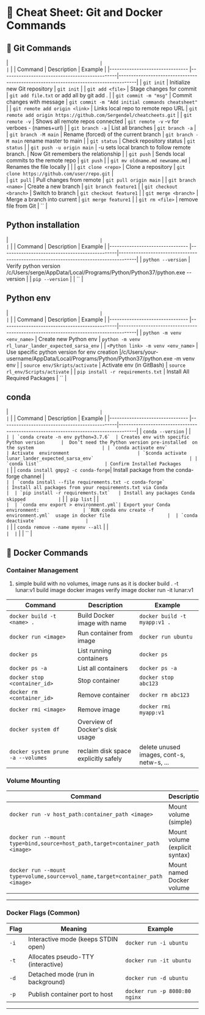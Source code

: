 # 📌 Cheat Sheet: Git and Docker Commands

## 🚀 Git Commands

| ``                                  |                                               | ``                                                                                  | 
| Command                             | Description                                   | Example                                                                             |
|--------------------------------     |-----------------------------------------------|-------------------------------------------------------------------------------------|
| `git init`                          | Initialize new Git repository                 | `git init`                                                                          |
| `git add <file>`                    | Stage changes for commit                      | `git add file.txt`   or add all by git add .                                        |
| `git commit -m "msg"`               | Commit changes with message                   | `git commit -m "Add initial commands cheatsheet"`                                   | 
| `git remote add origin <link>`      | Links local repo to remote repo URL           | `git remote add origin https://github.com/Sergendel/cheatcheets.git`                |
| `git remote -v`                     | Shows  all remote repos connected             | `git remote -v`  -v for verboes - (names+url)                                       |
| `git branch -a`                     | List all branches                             | `git branch -a`                                                                     |
| `git branch -M main`                | Rename (forced) of the current branch         | `git branch -M main` rename master to main                                          |
| `git status`                        | Check repository status                       | `git status`                                                                        | 
| `git push -u origin main`           | -u sets local branch to follow remote branch. |  Now Git remembers the relationship                                                 |
| `git push`                          | Sends local commits to the remote repo        | `git push`                                                                          |
| `git mv oldname.md newname.md`      | Renames the file locally                      |                                                                                     |
| `git clone <repo>`                  | Clone a repository                            | `git clone https://github.com/user/repo.git`                                        |      
| `git pull`                          | Pull changes from remote                      | `git pull origin main`                                                              |
| `git branch <name>`                 | Create a new branch                           | `git branch feature1`                                                               |
| `git checkout <branch>`             | Switch to branch                              | `git checkout feature1`                                                             |
| `git merge <branch>`                | Merge a branch into current                   | `git merge feature1`                                                                |
| `git rm <file>`                     | remove file from Git                          | ``                                                                                  | 
                    
                    
## Python installation                  
| ``                                  |                                               | ``                                                                                  | 
| Command                             | Description                                   | Example                                                                             |
|--------------------------------     |-----------------------------------------------|-------------------------------------------------------------------------------------|
| `python --version`                  | Verify python version                /c/Users/serge/AppData/Local/Programs/Python/Python37/python.exe --version                     | 
| `pip --version`                     |                                               | ``                                                                                  | 
               
               
               
               
## Python env                 
| ``                                  |                                               | ``                                                                                  | 
| Command                             | Description                                   | Example                                                                             |
|--------------------------------     |-----------------------------------------------|-------------------------------------------------------------------------------------|
| `python -m venv <env_name>`         | Create new Python env                         | `python -m venv rl_lunar_lander_expected_sarsa_env`                                 |
| `<Python link> -m venv <env_name>`  | Use specific python version for env creation  |/c/Users/your-username/AppData/Local/Programs/Python/Python37/python.exe -m venv env |
| `source env/Skripts/activate`       | Activate env  (in GitBash)                    | `source rl_env/Scripts/activate`                                                    |
| `pip install -r requirements.txt`   | Install All Required Packages                 | ``                                                                                  |


## conda
| ``                                  |                                               | ``                                                                                  | 
| Command                             | Description                                   | Example                                                                             |
|--------------------------------     |-----------------------------------------------|-------------------------------------------------------------------------------------|
| `conda --version`                   |                                               | ``                                                                                  |
| `conda create -n env python=3.7.6`  | Creates env with specific Python version      |  Don’t need the Python version pre-installed  on the system                         |
| `conda activate env`                | Activate  environment                         | `$conda activate lunar_lander_expected_sarsa_env`                                   |
| `conda list`                        | Confirm Installed Packages                    | ``                                                                                  |
| `conda install gmpy2 -c conda-forge`| Install package from the conda-forge channel  | ``                                                                                  |
| `conda install --file requirements.txt -c conda-forge`                              | Install all packages from your requirements.txt via Conda                           | 
| `pip install -r requirements.txt`   | Install any packages Conda skipped            | ``                                                                                  |
|` pip list`                          |                                               | ``                                                                                  | 
| `conda env export > environment.yml`| Export your Conda environment:                | `RUN conda env create -f environment.yml`  usage in docker file                     | 
| `conda deactivate`                  |                                               | ``                                                                                  | 
| `conda remove --name myenv --all`   |                                               | ``                                                                                  | 
| ``                                  |                                               | ``                                                                                  | 



## 🐳 Docker Commands

### **Container Management**
1. simple build with no volumes, image runs as it is 
docker build . -t lunar:v1              build image 
docker images                           verify image
docker run -it lunar:v1 


| Command                                       | Description                                 | Example                                  |
|-----------------------------------------------|---------------------------------------------|------------------------------------------|
| `docker build -t <name> .`                    | Build Docker image with name                | `docker build -t myapp:v1 .`             |
| `docker run <image>`                          | Run container from image                    | `docker run ubuntu`                      |
| `docker ps`                                   | List running containers                     | `docker ps`                              |
| `docker ps -a`                                | List all containers                         | `docker ps -a`                           |
| `docker stop <container_id>`                  | Stop container                              | `docker stop abc123`                     |
| `docker rm <container_id>`                    | Remove container                            | `docker rm abc123`                       |
| `docker rmi <image>`                          | Remove image                                | `docker rmi myapp:v1`                    |
| `docker system df`                            | Overview  of Docker's disk usage            |                                          |
| `docker system prune -a --volumes`            | reclaim disk space explicitly safely        | delete unused images, cont-s, netw-s, ...|

### **Volume Mounting**

| Command                                                               | Description                                          | Example                                                   |
|-----------------------------------------------------------------------|------------------------------------------------------|-----------------------------------------------------------|
| `docker run -v host_path:container_path <image>`                      | Mount volume (simple)                                | `docker run -v /local/data:/data ubuntu`                  |
| `docker run --mount type=bind,source=host_path,target=container_path <image>` | Mount volume (explicit syntax)                       | `docker run --mount type=bind,source=/local/data,target=/data ubuntu` |
| `docker run --mount type=volume,source=vol_name,target=container_path <image>` | Mount named Docker volume                            | `docker run --mount type=volume,source=myvol,target=/data ubuntu` |

---

### **Docker Flags (Common)**

| Flag | Meaning                              | Example                                   |
|------|--------------------------------------|-------------------------------------------|
| `-i` | Interactive mode (keeps STDIN open)  | `docker run -i ubuntu`                    |
| `-t` | Allocates pseudo-TTY (interactive)   | `docker run -it ubuntu`                   |
| `-d` | Detached mode (run in background)    | `docker run -d ubuntu`                    |
| `-p` | Publish container port to host       | `docker run -p 8080:80 nginx`             |

---
